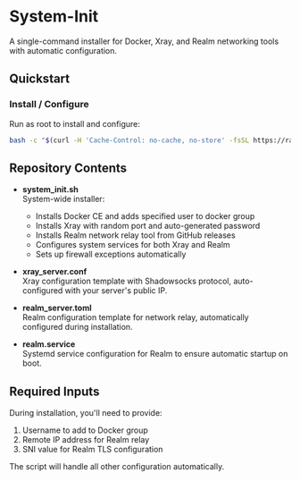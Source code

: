 # System-Init

A single-command installer for Docker, Xray, and Realm networking tools with automatic configuration.

## Quickstart

### Install / Configure

Run as root to install and configure:

```bash
bash -c "$(curl -H 'Cache-Control: no-cache, no-store' -fsSL https://raw.githubusercontent.com/Slinesx/System_Init/main/system_init.sh)"
```

## Repository Contents

- **system_init.sh**  
  System-wide installer:
  - Installs Docker CE and adds specified user to docker group
  - Installs Xray with random port and auto-generated password
  - Installs Realm network relay tool from GitHub releases
  - Configures system services for both Xray and Realm
  - Sets up firewall exceptions automatically

- **xray_server.conf**  
  Xray configuration template with Shadowsocks protocol, auto-configured with your server's public IP.

- **realm_server.toml**  
  Realm configuration template for network relay, automatically configured during installation.

- **realm.service**  
  Systemd service configuration for Realm to ensure automatic startup on boot.

## Required Inputs

During installation, you'll need to provide:

1. Username to add to Docker group
2. Remote IP address for Realm relay
3. SNI value for Realm TLS configuration

The script will handle all other configuration automatically. 